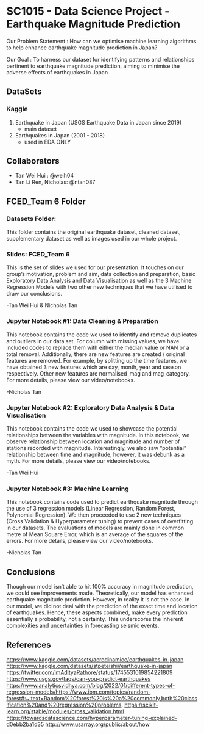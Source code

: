 # SC1015 - Data Science Project - Earthquake Magnitude Prediction

Our Problem Statement : How can we optimise machine learning algorithms to help enhance earthquake magnitude prediction in Japan?

Our Goal : To harness our dataset for identifying patterns and relationships pertinent to earthquake magnitude prediction, aiming to minimise the adverse effects of earthquakes in Japan

## DataSets

### Kaggle 

1. Earthquake in Japan (USGS Earthquake Data in Japan since 2019) 
    - main dataset
2. Earthquakes in Japan (2001 - 2018)
    - used in EDA ONLY

## Collaborators
- Tan Wei Hui : @weih04
- Tan Li Ren, Nicholas: @ntan087


## FCED_Team 6 Folder

### Datasets Folder: 

This folder contains the original earthquake dataset, cleaned dataset, supplementary dataset as well as images used in our whole project.

### Slides: FCED_Team 6

This is the set of slides we used for our presentation. It touches on our group’s motivation, problem and aim, data collection and preparation, basic Exploratory Data Analysis and Data Visualisation as well as the 3 Machine Regression Models with two other new techniques that we have utilised to draw our conclusions.

-Tan Wei Hui & Nicholas Tan

### Jupyter Notebook #1: Data Cleaning & Preparation

This notebook contains the code we used to identify and remove duplicates and outliers in our data set. For column with missing values, we have included codes to replace them with either the median value or NAN or a total removal. Additionally, there are new features are created / original features are removed. For example, by splitting up the time features, we have obtained 3 new features which are day, month, year and season respectively. Other new features are normalised_mag and mag_category. For more details, please view our video/notebooks.

-Nicholas Tan

### Jupyter Notebook #2: Exploratory Data Analysis & Data Visualisation

This notebook contains the code we used to showcase the potential relationships between the variables with magnitude. In this notebook, we observe relationship between location and magnitude and number of stations recorded with magnitude. Interestingly, we also saw “potential” relationship between time and magnitude, however, it was debunk as a myth. For more details, please view our video/notebooks.

-Tan Wei Hui

### Jupyter Notebook #3: Machine Learning

This notebook contains code used to predict earthquake magnitude through the use of 3 regression models (Linear Regression, Random Forest, Polynomial Regression).  We then proceeded to use 2 new techniques (Cross Validation & Hyperparameter tuning) to prevent cases of overfitting in our datasets. The evaluations of models are mainly done in common metre of Mean Square Error, which is an average of the squares of the errors. For more details, please view our video/notebooks.

-Nicholas Tan


## Conclusions

Though our model isn’t able to hit 100% accuracy in magnitude prediction, we could see improvements made. Theoretically, our model has enhanced  earthquake magnitude prediction. However, in reality it is not the case. In our model, we did not deal with the prediction of the exact time and location of earthquakes. Hence, these aspects combined, make every prediction essentially a probability, not a certainty. This underscores the inherent complexities and uncertainties in forecasting seismic events.


## References

https://www.kaggle.com/datasets/aerodinamicc/earthquakes-in-japan
https://www.kaggle.com/datasets/stpeteishii/earthquake-in-japan
https://twitter.com/imAdityaRathore/status/1745531019854221809
https://www.usgs.gov/faqs/can-you-predict-earthquakes
https://www.analyticsvidhya.com/blog/2022/01/different-types-of-regression-models/https://www.ibm.com/topics/random-forest#:~:text=Random%20forest%20is%20a%20commonly,both%20classification%20and%20regression%20problems.
https://scikit-learn.org/stable/modules/cross_validation.html
https://towardsdatascience.com/hyperparameter-tuning-explained-d0ebb2ba1d35
http://www.usarray.org/public/about/how


